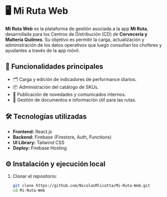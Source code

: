 # 🖥️ Mi Ruta Web

**Mi Ruta Web** es la plataforma de gestión asociada a la app **Mi Ruta**, desarrollada para los Centros de Distribución (CD) de **Cervecería y Maltería Quilmes**. Su objetivo es permitir la carga, actualización y administración de los datos operativos que luego consultan los choferes y ayudantes a través de la app móvil.

## 🧩 Funcionalidades principales

- 🗂️ Carga y edición de indicadores de performance diarios.
- 📦 Administración del catálogo de SKUs.
- 📰 Publicación de novedades y comunicados internos.
- 🧾 Gestión de documentos e información útil para las rutas.

## 🛠️ Tecnologías utilizadas

- **Frontend:** React.js
- **Backend:** Firebase (Firestore, Auth, Functions)
- **UI Library:** Tailwind CSS
- **Deploy:** Firebase Hosting

## ⚙️ Instalación y ejecución local

1. Clonar el repositorio:

   ```bash
   git clone https://github.com/NicolasMlicotta/Mi-Ruta-Web.git
   cd Mi-Ruta-Web

